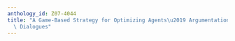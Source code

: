 ```yaml
---
anthology_id: Z07-4044
title: "A Game-Based Strategy for Optimizing Agents\u2019 Argumentation in Deliberation\
  \ Dialogues"
---
```

